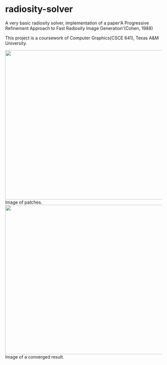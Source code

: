 # radiosity-solver
A very basic radiosity solver, implementation of a paper'A Progressive Refinement Approach to Fast Radiosity Image Generation'(Cohen, 1988)

This project is a coursework of Computer Graphics(CSCE 641), Texas A&M University.


<img src="https://user-images.githubusercontent.com/44325719/47464409-aa862700-d7ae-11e8-9749-5264110fd9e3.PNG" width="640" height="480">
Image of patches.

<img src="https://user-images.githubusercontent.com/44325719/47464434-c38ed800-d7ae-11e8-899e-9cd70bb0b1cb.PNG" width="640" height="480">
Image of a converged result.
